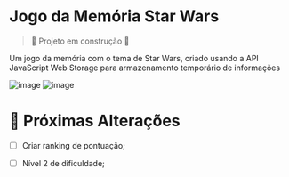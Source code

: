 # Jogo da Memória Star Wars

> :construction: Projeto em construção :construction:


Um jogo da memória com o tema de Star Wars, criado usando a API JavaScript Web Storage para armazenamento temporário de informações



![image](https://github.com/JhussyaraReis/jogo-da-memoria/assets/147738753/5ed7fab1-7e21-490b-811c-dde0b2a34b85)
![image](https://github.com/JhussyaraReis/jogo-da-memoria/assets/147738753/bb920196-a79a-46a3-b09e-716dc8c07069)

# :hammer: Próximas Alterações

 - [ ] Criar ranking de pontuação;
 - [ ] Nível 2 de dificuldade;

